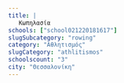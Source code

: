 ```yaml
---
title: |
   Κωπηλασία
schools: ["school021220181617"]
slugSubcategory: "rowing"
category: "Αθλητισμός"
slugCategory: "athlitismos"
schoolscount: "3"
city: "Θεσσαλονίκη"
---
```



